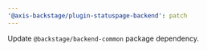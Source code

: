```yaml
---
'@axis-backstage/plugin-statuspage-backend': patch
---
```


Update `@backstage/backend-common` package dependency.
